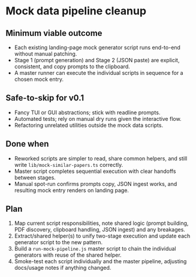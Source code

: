 # Mock data pipeline cleanup

## Minimum viable outcome
- Each existing landing-page mock generator script runs end-to-end without manual patching.
- Stage 1 (prompt generation) and Stage 2 (JSON paste) are explicit, consistent, and copy prompts to the clipboard.
- A master runner can execute the individual scripts in sequence for a chosen mock entry.

## Safe-to-skip for v0.1
- Fancy TUI or GUI abstractions; stick with readline prompts.
- Automated tests; rely on manual dry runs given the interactive flow.
- Refactoring unrelated utilities outside the mock data scripts.

## Done when
- Reworked scripts are simpler to read, share common helpers, and still write `lib/mock-similar-papers.ts` correctly.
- Master script completes sequential execution with clear handoffs between stages.
- Manual spot-run confirms prompts copy, JSON ingest works, and resulting mock entry renders on landing page.

## Plan
1. Map current script responsibilities, note shared logic (prompt building, PDF discovery, clipboard handling, JSON ingest) and any breakages.
2. Extract/shared helper(s) to unify two-stage execution and update each generator script to the new pattern.
3. Build a `run-mock-pipeline.js` master script to chain the individual generators with reuse of the shared helper.
4. Smoke-test each script individually and the master pipeline, adjusting docs/usage notes if anything changed.
